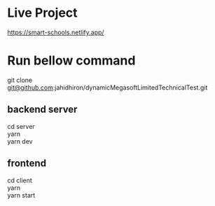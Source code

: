 # Live Project
https://smart-schools.netlify.app/

# Run bellow command

git clone git@github.com:jahidhiron/dynamicMegasoftLimitedTechnicalTest.git

## backend server

cd server\
yarn\
yarn dev

## frontend

cd client\
yarn\
yarn start
